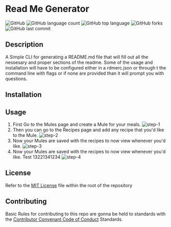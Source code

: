# Read Me Generator

![GitHub](https://img.shields.io/github/license/NateAyye/read-me-generator?label=License)
![GitHub language count](https://img.shields.io/github/languages/count/NateAyye/read-me-generator)
![GitHub top language](https://img.shields.io/github/languages/top/NateAyye/read-me-generator)
![GitHub forks](https://img.shields.io/github/forks/NateAyye/read-me-generator?style=social)
![GitHub last commit](https://img.shields.io/github/last-commit/NateAyye/read-me-generator)

## Description 
A Simple CLI for generating a README.md file that will fill out all the nessesary and proper sections of the readme. Some of the usage and installation will have to be configured either in a rdmerc.json or through t the command line with flags or if none are provided than it will prompt you with questions.

## Installation

## Usage
1. First Go to the Mules page and create a Mule for your meals.
![step-1](./assets/images/readme/step-1.png)
1. Then you can go to the Recipes page and add any recipe that you'd like to the Mule.
![step-2](./assets/images/readme/step-2.png)
1. Now your Mules are saved with the recipes to now view whenever you'd like.
![step-3](./assets/images/readme/step-3.png)
1. Now your Mules are saved with the recipes to now view whenever you'd like. Test 13221341234
![step-4](./assets/images/readme/step-4.gif)

## License
  Refer to the  [MIT License](https://github.com/NateAyye/read-me-generator/blob/main/LICENSE) file within the root of the repository

## Contributing
  Basic Rules for contributing to this repo are gonna be held to standards with the [Contributor Convenant Code of Conduct](https://www.contributor-covenant.org/version/2/1/code_of_conduct/) Standards.
